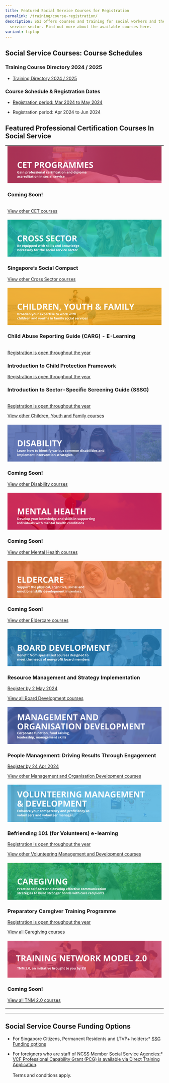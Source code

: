 ```yaml
---
title: Featured Social Service Courses for Registration
permalink: /training/course-registration/
description: SSI offers courses and training for social workers and the social
  service sector. Find out more about the available courses here.
variant: tiptap
---
```

<h2><strong>Social Service Courses: Course Schedules</strong></h2>
<h3>Training Course Directory 2024 / 2025</h3>
<ul data-tight="true" class="tight">
<li>
<p><a href="/files/training courses/ssi_fy24_training_directory.pdf" rel="noopener noreferrer nofollow" target="_blank">Training Directory 2024 / 2025</a>
</p>
</li>
</ul>
<h3>Course Schedule &amp; Registration Dates</h3>
<ul data-tight="true" class="tight">
<li>
<p><a href="/files/training%20courses/ssi%20monthly%20featured%20courses%20-%2029jan2024.pdf" rel="noopener noreferrer nofollow" target="_blank">Registration period: Mar 2024 to May 2024</a>
</p>
</li>
<li>
<p>Registration period: Apr 2024 to Jun 2024</p>
</li>
</ul>
<h2><strong>Featured Professional Certification Courses In Social Service</strong></h2>
<table>
<tbody>
<tr>
<td rowspan="1" colspan="1">
<div class="isomer-image-wrapper">
<img style="width: 100%" height="auto" width="100%" alt="Continuing Education &amp; Training (CET) Courses" src="/images/training/cet-v2.png">
</div>
<h3>Coming Soon!</h3>
<p>
<br><a href="https://www.ssi.gov.sg/training/cet-programmes/" rel="noopener noreferrer nofollow" target="\_blank">View other CET courses</a>
</p>
</td>
</tr>
<tr>
<td rowspan="1" colspan="1">
<div class="isomer-image-wrapper">
<img style="width: 100%" height="auto" width="100%" alt="Counselling, Motivational Interviewing &amp; Behaviour Therapy Courses" src="/images/training/cross-sector-v2.png">
</div>
<h3>Singapore’s Social Compact</h3>
<p></p>
<p><a href="https://www.ssi.gov.sg/training/cross-sector/" rel="noopener noreferrer nofollow" target="\_blank">View other Cross Sector courses</a>
</p>
</td>
</tr>
<tr>
<td rowspan="1" colspan="1">
<div class="isomer-image-wrapper">
<img style="width: 100%" height="auto" width="100%" alt="Children &amp; Youth Development, Family Therapy / Family Violence Courses: Equip volunteers with skills to work with children, youth and families." src="/images/training/cyf-v2.png">
</div>
<h3>Child Abuse Reporting Guide (CARG) - E-Learning</h3>
<p>
<br><a href="https://iltms.ssi.gov.sg/registration/schedule?coursecode=SCYF434" rel="noopener noreferrer nofollow" target="_blank">Registration is open throughout the year</a>
</p>
<p></p>
<h3>Introduction to Child Protection Framework</h3>
<p></p>
<p><a href="https://iltms.ssi.gov.sg/registration/schedule?coursecode=SCYF435" rel="noopener noreferrer nofollow" target="_blank">Registration is open throughout the year</a>
</p>
<p></p>
<h3>Introduction to Sector-Specific Screening Guide (SSSG)</h3>
<p>
<br><a href="https://iltms.ssi.gov.sg/registration/schedule?coursecode=SCYF436" rel="noopener noreferrer nofollow" target="_blank">Registration is open throughout the year</a>
</p>
<p></p>
<p><a href="https://www.ssi.gov.sg/training/cyandf/" rel="noopener noreferrer nofollow" target="\_blank">View other Children, Youth and Family courses</a>
</p>
</td>
</tr>
<tr>
<td rowspan="1" colspan="1">
<div class="isomer-image-wrapper">
<img style="width: 100%" height="auto" width="100%" alt="Disability Care / Special Needs Courses" src="/images/training/disability-v2.png">
</div>
<h3>Coming Soon!</h3>
<p></p>
<p><a href="https://www.ssi.gov.sg/training/disability/" rel="noopener noreferrer nofollow" target="\_blank">View other Disability courses</a>
</p>
</td>
</tr>
<tr>
<td rowspan="1" colspan="1">
<div class="isomer-image-wrapper">
<img style="width: 100%" height="auto" width="100%" alt="Mental Health Conditions &amp; Recovery Courses" src="/images/training/mental-health-v2.png">
</div>
<h3>Coming Soon!</h3>
<p></p>
<p><a href="https://www.ssi.gov.sg/training/mental-health" rel="noopener noreferrer nofollow" target="\_blank">View other Mental Health courses</a>
</p>
</td>
</tr>
<tr>
<td rowspan="1" colspan="1">
<div class="isomer-image-wrapper">
<img style="width: 100%" height="auto" width="100%" alt="Caring and communicating with dementia and senior persons courses" src="/images/training/eldercare-v2.png">
</div>
<h3>Coming Soon!</h3>
<p></p>
<p><a href="https://www.ssi.gov.sg/training/eldercare/" rel="noopener noreferrer nofollow" target="\_blank">View other Eldercare courses</a>
</p>
</td>
</tr>
<tr>
<td rowspan="1" colspan="1">
<div class="isomer-image-wrapper">
<img style="width: 100%" height="auto" width="100%" alt="Board Development Courses" src="/images/training/board-v2.png">
</div>
<h3>Resource Management and Strategy Implementation</h3>
<p><a href="https://www.sim.edu.sg/professional-development/courses/course-listing/resource-management-and-strategy-implementation-in-collaboration-with-franklincovey-l4-sfw-synchrono" rel="noopener noreferrer nofollow" target="\_blank">Register by 2 May 2024</a> 
<br>
</p>
<p><a href="https://www.ssi.gov.sg/training/board-development/" rel="noopener noreferrer nofollow" target="\_blank">View all Board Development courses</a>
</p>
</td>
</tr>
<tr>
<td rowspan="1" colspan="1">
<div class="isomer-image-wrapper">
<img style="width: 100%" height="auto" width="100%" alt="Social Service / Nonprofit Leadership and Management Training Course" src="/images/training/mod-v2.png">
</div>
<h3>People Management: Driving Results Through Engagement</h3>
<p><a href="https://www.sim.edu.sg/professional-development/courses/course-listing/people-management-driving-results-through-engagement-in-collaboration-with-franklincovey-l3-sfw-sync" rel="noopener noreferrer nofollow" target="\_blank">Register by 24 Apr 2024</a>
</p>
<p></p>
<p><a href="https://www.ssi.gov.sg/training/management-and-organisation-development/" rel="noopener noreferrer nofollow" target="\_blank">View other Management and Organisation Development courses</a>
</p>
</td>
</tr>
<tr>
<td rowspan="1" colspan="1">
<div class="isomer-image-wrapper">
<img style="width: 100%" height="auto" width="100%" alt="Equip volunteers with knowledge, develop volunteer management capabilities" src="/images/training/volunteer-v2.png">
</div>
<h3>Befriending 101 (for Volunteers) e-learning</h3>
<p><a href="https://iltms.ssi.gov.sg/registration/schedule?coursecode=SSI0035" rel="noopener noreferrer nofollow" target="\_blank">Registration is open throughout the year</a>
</p>
<p></p>
<p><a href="https://www.ssi.gov.sg/training/volunteer-development-and-management/" rel="noopener noreferrer nofollow" target="\_blank">View other Volunteering Management and Development courses</a>
</p>
</td>
</tr>
<tr>
<td rowspan="1" colspan="1">
<div class="isomer-image-wrapper">
<img style="width: 100%" height="auto" width="100%" alt="Caregiver Training Courses" src="/images/training/caregiving-v2.png">
</div>
<h3>Preparatory Caregiver Training Programme</h3>
<p><a href="https://iltms.ssi.gov.sg/Registration/schedule?coursecode=SSI0002" rel="noopener noreferrer nofollow" target="\_blank">Registration is open throughout the year</a> 
<br>
</p>
<p><a href="https://www.ssi.gov.sg/training/caregiving/" rel="noopener noreferrer nofollow" target="\_blank">View all Caregiving courses</a>
</p>
</td>
</tr>
<tr>
<td rowspan="1" colspan="1">
<div class="isomer-image-wrapper">
<img style="width: 100%" height="auto" width="100%" alt="TNM 2.0, an initiative brought to you by SSI" src="/images/training/tnm-banner.png">
</div>
<h3>Coming Soon!</h3>
<p><a href="https://www.ssi.gov.sg/training/tnm-courses/" rel="noopener noreferrer nofollow" target="\_blank">View all TNM 2.0 courses</a>
</p>
</td>
</tr>
</tbody>
</table>
<hr>
<h2><strong>Social Service Course Funding Options</strong></h2>
<ul data-tight="true" class="tight">
<li>
<p>For Singapore Citizens, Permanent Residents and LTVP+ holders:* <a href="https://www.ssg-wsg.gov.sg/individuals/training-grants-incentives.html" rel="noopener noreferrer nofollow" target="_blank">SSG Funding options</a>
</p>
</li>
<li>
<p>For foreigners who are staff of NCSS Member Social Service Agencies:*
<a href="https://www.ncss.gov.sg/grants-search/detail-page/VCFProfessionalCapabilityGrant-LocalTraining" rel="noopener noreferrer nofollow" target="_blank">VCF Professional Capability Grant (PCG) is available via Direct Training
Application</a>.
<br>
<br>Terms and conditions apply.</p>
</li>
</ul>
<p></p>